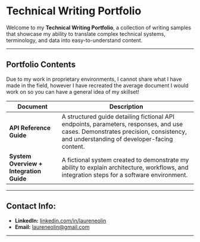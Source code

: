 # Technical Writing Portfolio

Welcome to my **Technical Writing Portfolio**, a collection of writing samples that showcase my ability to translate complex technical systems, terminology, and data into easy-to-understand content.

---

## Portfolio Contents

Due to my work in proprietary environments, I cannot share what I have made in the field, however I have recreated the average document I would work on so you can have a general idea of my skillset!

| Document | Description |
|-----------|--------------|
| **API Reference Guide** | A structured guide detailing fictional API endpoints, parameters, responses, and use cases. Demonstrates precision, consistency, and understanding of developer-facing content. |
| **System Overview + Integration Guide** | A fictional system created to demonstrate my ability to explain architecture, workflows, and integration steps for a software environment. |

---
## Contact Info:
- **LinkedIn:** [linkedin.com/in/laureneolin](https://www.linkedin.com/in/lauren-eolin)  
- **Email:** [laureneolin@gmail.com](mailto:laureneolin@gmail.com)

---


